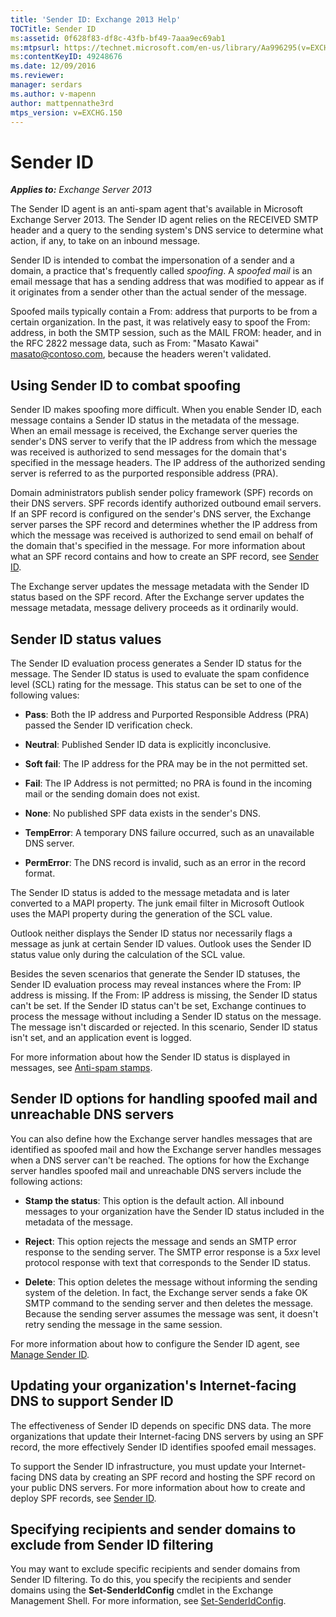 ```yaml
---
title: 'Sender ID: Exchange 2013 Help'
TOCTitle: Sender ID
ms:assetid: 0f628f83-df8c-43fb-bf49-7aaa9ec69ab1
ms:mtpsurl: https://technet.microsoft.com/en-us/library/Aa996295(v=EXCHG.150)
ms:contentKeyID: 49248676
ms.date: 12/09/2016
ms.reviewer: 
manager: serdars
ms.author: v-mapenn
author: mattpennathe3rd
mtps_version: v=EXCHG.150
---
```


# Sender ID

_**Applies to:** Exchange Server 2013_

The Sender ID agent is an anti-spam agent that's available in Microsoft Exchange Server 2013. The Sender ID agent relies on the RECEIVED SMTP header and a query to the sending system's DNS service to determine what action, if any, to take on an inbound message.

Sender ID is intended to combat the impersonation of a sender and a domain, a practice that's frequently called *spoofing*. A *spoofed mail* is an email message that has a sending address that was modified to appear as if it originates from a sender other than the actual sender of the message.

Spoofed mails typically contain a From: address that purports to be from a certain organization. In the past, it was relatively easy to spoof the From: address, in both the SMTP session, such as the MAIL FROM: header, and in the RFC 2822 message data, such as From: "Masato Kawai" masato@contoso.com, because the headers weren't validated.

## Using Sender ID to combat spoofing

Sender ID makes spoofing more difficult. When you enable Sender ID, each message contains a Sender ID status in the metadata of the message. When an email message is received, the Exchange server queries the sender's DNS server to verify that the IP address from which the message was received is authorized to send messages for the domain that's specified in the message headers. The IP address of the authorized sending server is referred to as the purported responsible address (PRA).

Domain administrators publish sender policy framework (SPF) records on their DNS servers. SPF records identify authorized outbound email servers. If an SPF record is configured on the sender's DNS server, the Exchange server parses the SPF record and determines whether the IP address from which the message was received is authorized to send email on behalf of the domain that's specified in the message. For more information about what an SPF record contains and how to create an SPF record, see [Sender ID](https://go.microsoft.com/fwlink/p/?linkid=50977).

The Exchange server updates the message metadata with the Sender ID status based on the SPF record. After the Exchange server updates the message metadata, message delivery proceeds as it ordinarily would.

## Sender ID status values

The Sender ID evaluation process generates a Sender ID status for the message. The Sender ID status is used to evaluate the spam confidence level (SCL) rating for the message. This status can be set to one of the following values:

- **Pass**: Both the IP address and Purported Responsible Address (PRA) passed the Sender ID verification check.

- **Neutral**: Published Sender ID data is explicitly inconclusive.

- **Soft fail**: The IP address for the PRA may be in the not permitted set.

- **Fail**: The IP Address is not permitted; no PRA is found in the incoming mail or the sending domain does not exist.

- **None**: No published SPF data exists in the sender's DNS.

- **TempError**: A temporary DNS failure occurred, such as an unavailable DNS server.

- **PermError**: The DNS record is invalid, such as an error in the record format.

The Sender ID status is added to the message metadata and is later converted to a MAPI property. The junk email filter in Microsoft Outlook uses the MAPI property during the generation of the SCL value.

Outlook neither displays the Sender ID status nor necessarily flags a message as junk at certain Sender ID values. Outlook uses the Sender ID status value only during the calculation of the SCL value.

Besides the seven scenarios that generate the Sender ID statuses, the Sender ID evaluation process may reveal instances where the From: IP address is missing. If the From: IP address is missing, the Sender ID status can't be set. If the Sender ID status can't be set, Exchange continues to process the message without including a Sender ID status on the message. The message isn't discarded or rejected. In this scenario, Sender ID status isn't set, and an application event is logged.

For more information about how the Sender ID status is displayed in messages, see [Anti-spam stamps](anti-spam-stamps-exchange-2013-help.md).

## Sender ID options for handling spoofed mail and unreachable DNS servers

You can also define how the Exchange server handles messages that are identified as spoofed mail and how the Exchange server handles messages when a DNS server can't be reached. The options for how the Exchange server handles spoofed mail and unreachable DNS servers include the following actions:

- **Stamp the status**: This option is the default action. All inbound messages to your organization have the Sender ID status included in the metadata of the message.

- **Reject**: This option rejects the message and sends an SMTP error response to the sending server. The SMTP error response is a 5*xx* level protocol response with text that corresponds to the Sender ID status.

- **Delete**: This option deletes the message without informing the sending system of the deletion. In fact, the Exchange server sends a fake OK SMTP command to the sending server and then deletes the message. Because the sending server assumes the message was sent, it doesn't retry sending the message in the same session.

For more information about how to configure the Sender ID agent, see [Manage Sender ID](manage-sender-id-exchange-2013-help.md).

## Updating your organization's Internet-facing DNS to support Sender ID

The effectiveness of Sender ID depends on specific DNS data. The more organizations that update their Internet-facing DNS servers by using an SPF record, the more effectively Sender ID identifies spoofed email messages.

To support the Sender ID infrastructure, you must update your Internet-facing DNS data by creating an SPF record and hosting the SPF record on your public DNS servers. For more information about how to create and deploy SPF records, see [Sender ID](https://go.microsoft.com/fwlink/p/?linkid=50977).

## Specifying recipients and sender domains to exclude from Sender ID filtering

You may want to exclude specific recipients and sender domains from Sender ID filtering. To do this, you specify the recipients and sender domains using the **Set-SenderIdConfig** cmdlet in the Exchange Management Shell. For more information, see [Set-SenderIdConfig](https://technet.microsoft.com/en-us/library/aa998859\(v=exchg.150\)).
